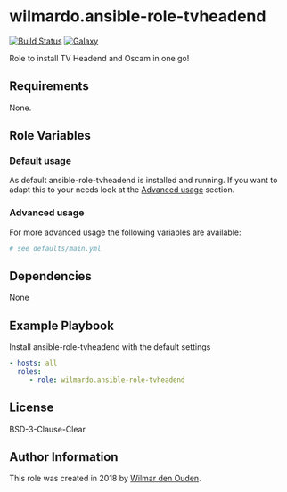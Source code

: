 # wilmardo.ansible-role-tvheadend

[![Build Status](https://travis-ci.org/wilmardo/ansible-role-tvheadend.svg?branch=master)](https://travis-ci.org/wilmardo/ansible-role-tvheadend)
[![Galaxy](https://img.shields.io/badge/galaxy-wilmardo.ansible-role-tvheadend-blue.svg)](https://galaxy.ansible.com/wilmardo/ansible-role-tvheadend/)

Role to install TV Headend and Oscam in one go!

## Requirements

None.

## Role Variables

### Default usage

As default ansible-role-tvheadend is installed and running.
If you want to adapt this to your needs look at the [Advanced usage](#advanced-usage) section.

### Advanced usage

For more advanced usage the following variables are available:
```yaml
# see defaults/main.yml
```

## Dependencies

None

## Example Playbook

Install ansible-role-tvheadend with the default settings
```yaml
- hosts: all
  roles:
     - role: wilmardo.ansible-role-tvheadend
```

## License

BSD-3-Clause-Clear

## Author Information

This role was created in 2018 by [Wilmar den Ouden](https://wilmardenouden.nl).

